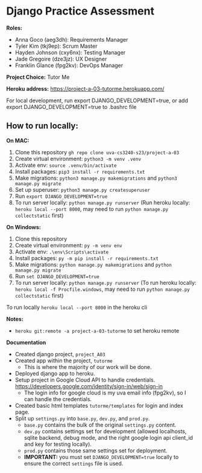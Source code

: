 # Django Practice Assessment


**Roles:**
- Anna Goco (aeg3dh): Requirements Manager
- Tyler Kim (tkj9ep): Scrum Master 
- Hayden Johnson (cxy6nx): Testing Manager
- Jade Gregoire (dze3jz): UX Designer
- Franklin Glance (fpg2kv): DevOps Manager


**Project Choice:** Tutor Me


**Heroku address:** https://project-a-03-tutorme.herokuapp.com/

For local development, run export DJANGO_DEVELOPMENT=true, or add export DJANGO_DEVELOPMENT=true to .bashrc file

## How to run locally:
**On MAC:**
1. Clone this repository `gh repo clone uva-cs3240-s23/project-a-03`
2. Create virtual environment: `python3 -m venv .venv`
3. Activate env: `source .venv/bin/activate`
4. Install packages: `pip3 install -r requirements.txt`
5. Make migrations: `python3 manage.py makemigrations` and `python3 manage.py migrate`
6. Set up superuser: `python3 manage.py createsuperuser` 
7. Run `export DJANGO_DEVELOPMENT=true`
8. To run server locally: `python manage.py runserver`
(Run heroku locally: `heroku local --port 8000`, may need to run `python manage.py collectstatic` first) 

**On Windows:**
1. Clone this repository
2. Create virtual environment: `py -m venv env`
3. Activate env: `.\env\Scripts\activate`
4. Install packages: `py -m pip install -r requirements.txt`
5. Make migrations: `python manage.py makemigrations` and `python manage.py migrate`
6. Run `set DJANGO_DEVELOPMENT=true`
7. To run server locally: `python manage.py runserver`
(To run heroku locally: `heroku local -f Procfile.windows`, may need to run `python manage.py collectstatic` first) 

To run locally `heroku local --port 8000` in the heroku cli


**Notes:**
- `heroku git:remote -a project-a-03-tutorme` to set heroku remote


**Documentation**
- Created django project, `project_A03`
- Created app within the project, `tutorme`
  - This is where the majority of our work will be done. 
- Deployed django app to heroku. 
- Setup project in Google Cloud API to handle credentials. https://developers.google.com/identity/sign-in/web/sign-in
  - The login info for google cloud is my uva email info (fpg2kv), so I can handle the credentials. 
- Created basic html templates `tutorme/templates` for login and index page. 
- Split up `settings.py` into `base.py`, `dev.py`, and `prod.py`. 
  - `base.py` contains the bulk of the original `settings.py` content. 
  - `dev.py` contains settings set for development (allowed localhosts, sqlite backend, debug mode, and the right google login api client_id and key for testing locally).
  - `prod.py` contains those same settings set for deployment. 
  - **IMPORTANT:** you must set `DJANGO_DEVELOPMENT=true` locally to ensure the correct `settings` file is used. 